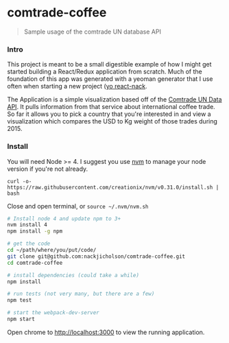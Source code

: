 # comtrade-coffee

> Sample usage of the comtrade UN database API

### Intro

This project is meant to be a small digestible example of how I might get started building a React/Redux application
from scratch. Much of the foundation of this app was generated with a yeoman generator that I use often when starting a new
project ([yo react-nack](https://github.com/nackjicholson/generator-react-nack).

The Application is a simple visualization based off of the [Comtrade UN Data API](http://comtrade.un.org/data/doc/api/).
It pulls information from that service about international coffee trade. So far it allows you to pick a country that
you're interested in and view a visualization which compares the USD to Kg weight of those trades during 2015.

### Install

You will need Node >= 4. I suggest you use [nvm](https://github.com/creationix/nvm) to manage your node version if
you're not already.

```
curl -o- https://raw.githubusercontent.com/creationix/nvm/v0.31.0/install.sh | bash
```

Close and open terminal, or `source ~/.nvm/nvm.sh`

```bash
# Install node 4 and update npm to 3+
nvm install 4
npm install -g npm

# get the code
cd ~/path/where/you/put/code/
git clone git@github.com:nackjicholson/comtrade-coffee.git
cd comtrade-coffee

# install dependencies (could take a while)
npm install

# run tests (not very many, but there are a few)
npm test

# start the webpack-dev-server
npm start
```

Open chrome to [http://localhost:3000](http://localhost:3000) to view the running application.
